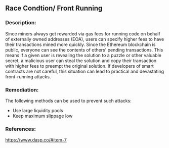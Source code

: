 ## Race Condtion/ Front Running

### Description:
Since miners always get rewarded via gas fees for running code on behalf of externally owned addresses (EOA), users can specify higher fees to have their transactions mined more quickly. Since the Ethereum blockchain is public, everyone can see the contents of others' pending transactions. This means if a given user is revealing the solution to a puzzle or other valuable secret, a malicious user can steal the solution and copy their transaction with higher fees to preempt the original solution. If developers of smart contracts are not careful, this situation can lead to practical and devastating front-running attacks. 

### Remediation:
The following methods can be used to prevent such attacks:
- Use large liquidity pools
- Keep maximum slippage low

### References:
https://www.dasp.co/#item-7